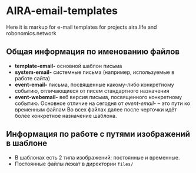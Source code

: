 # AIRA-email-templates
Here it is markup for e-mail templates for projects aira.life and robonomics.network
## Общая информация по именованию файлов
* **template-email-** основной шаблон письма
* **system-email-** системные письма (например, используемые в работе сайта)
* **event-email-** письма, посвященные какому-либо конкретному событию, отличающиеся от писем стандартного назначения
* **event-webemail-** веб версия письма, посвященного конкретному событию. Основное отличие на сегодня от *event-email-* – это пути ко временным файлам
Во всех файлах далее после черточки идёт более конкретное назначение шаблона.
## Информация по работе с путями изображений в шаблоне
* В шаблонах есть 2 типа изображений: постоянные и временные.
* Постоянные файлы лежат в директории `files/`
